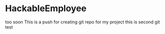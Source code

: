 # HackableEmployee
too soon
This is a push for creating git repo for my project
this is second git test